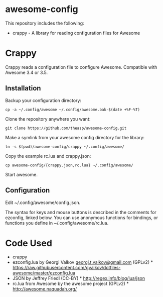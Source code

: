 awesome-config
==============

This repository includes the following:
* crappy - A library for reading configuration files for Awesome

Crappy
======

Crappy reads a configuration file to configure Awesome.  Compatible
with Awesome 3.4 or 3.5.

Installation
------------

Backup your configuration directory:

    cp -a ~/.config/awesome ~/.config/awesome.bak-$(date +%F-%T)

Clone the repository anywhere you want:

    git clone https://github.com/theasp/awesome-config.git

Make a symlink from your awesome config directory for the library:

	ln -s $(pwd)/awesome-config/crappy ~/.config/awesome/

Copy the example rc.lua and crappy.json:

	cp awesome-config/{crappy.json,rc.lua} ~/.config/awesome/

Start awesome.

Configuration
-------------

Edit ~/.config/awesome/config.json.

The syntax for keys and mouse buttons is described in the comments for
ezconfig, linked below.  You can use anonymous functions for bindings,
or functions you define in ~/.config/awesome/rc.lua.

Code Used
=========

*  crappy
  *  ezconfig.lua by Georgi Valkov <georgi.t.valkov@gmail.com> (GPLv2)
    *  https://raw.githubusercontent.com/gvalkov/dotfiles-awesome/master/ezconfig.lua
  *  JSON by Jeffrey Friedl (CC-BY)
    *  http://regex.info/blog/lua/json
  *  rc.lua from Awesome by the awesome project (GPLv2)
    *  http://awesome.naquadah.org/
